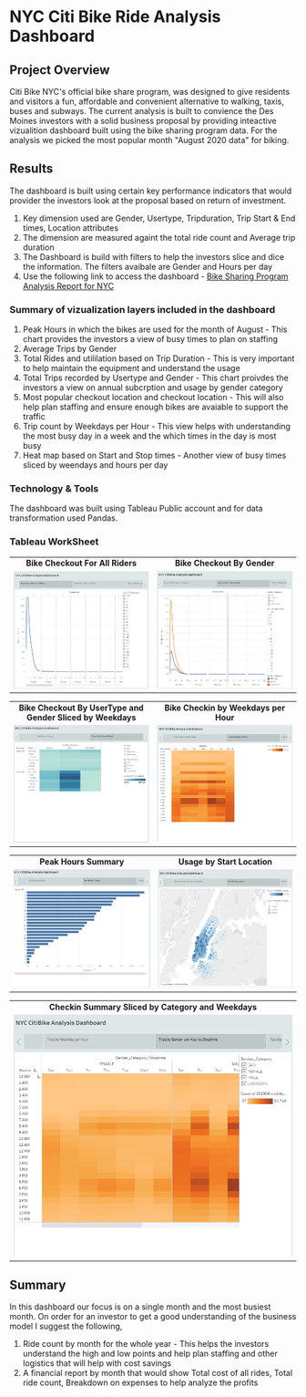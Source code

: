 # NYC Citi Bike Ride Analysis Dashboard
## Project Overview

Citi Bike NYC's official bike share program, was designed to give residents and visitors a fun, affordable and convenient alternative to walking, taxis, buses and subways.
The current analysis is built to convience the Des Moines investors with a solid business proposal by providing inteactive vizualition dashboard built using the bike sharing program data. For the analysis we picked the most popular month "August 2020 data" for biking.

## Results
The dashboard is built using certain key performance indicators that would provider the investors look at the proposal based on return of investment.

1.  Key dimension used are Gender, Usertype, Tripduration, Trip Start & End times, Location attributes
2.  The dimension are measured againt the total ride count and Average trip duration
3.  The Dashboard is build with filters to help the investors slice and dice the information. The filters avaibale are Gender and Hours per day
4.  Use the following link to access the dashboard - [Bike Sharing Program Analysis Report for NYC](https://public.tableau.com/profile/prathima.bandi#!/vizhome/NYCCitiBikeAnalysisReport/NYCCitiBikeAnalysisDashboard?publish=yes)

### Summary of vizualization layers included in the dashboard
1. Peak Hours in which the bikes are used for the month of August - This chart provides the investors a view of busy times to plan on staffing
2. Average Trips by Gender
3. Total Rides and utililation based on Trip Duration - This is very important to help maintain the equipment and understand the usage
4. Total Trips recorded by Usertype and Gender - This chart proivdes the investors a view on annual subcrption and usage by gender category
5. Most popular checkout location and checkout location - This will also help plan staffing and ensure enough bikes are avaiable to support the traffic
6. Trip count by Weekdays per Hour - This view helps with understanding the most busy day in a week and the which times in the day is most busy
7. Heat map based on Start and Stop times - Another view of busy times sliced by weendays and hours per day

### Technology & Tools
The dashboard was built using Tableau Public account and for data transformation used Pandas.

### Tableau WorkSheet
 <table>
 <tr>   
  <td align="center"> <b> Bike Checkout For All Riders </b> </td>
  <td align="center"> <b> Bike Checkout By Gender </b> </td>
  </tr> 
  <tr>   
    <td valign="top"> <img src="/Images/AllRiderCheckouttime.png" width="500" /> </td>
    <td valign="top"> <img src="/Images/CheckouttimebyGender.png" width="500" /> </td>
  </tr>     
</Table>
<table>
  <tr>   
     <td align="center"> <b> Bike Checkout By UserType and Gender Sliced by Weekdays </b></td>
     <td align="center"> <b> Bike Checkin by Weekdays per Hour</b></td>
  </tr> 
  <tr>   
    <td valign="top"> <img src="/Images/WeekdayridesummaryByGenderandUsertype.png" width="500" /> </td>
    <td valign="top"> <img src="/Images/StoptimeWeekdaysperday.png" width="500" /> </td>
   
  </tr>     
</Table> 
<table>
 <tr>   
  <td align="center"><b> Peak Hours Summary </b> </td>
    <td align="center"> <b> Usage by Start Location </b></td>
  </tr> 
  <tr>   
    <td valign="top"> <img src="/Images/PeakHoursRideCount.png" width="500" /> </td>
    <td valign="top"> <img src="/Images/PeakHoursMaps.png" width="500" /> </td>
  </tr>     
</Table> 
<table>
 <tr>   
  <td align="center"> <b> Checkin Summary Sliced by Category and Weekdays </b> </td>
    
  </tr> 
  <tr>   
    <td valign="top"> <img src="/Images/StoptimeWeekdaysperdayByCategory.png" /> </td>
  
  </tr>     
</Table> 


## Summary 
In this dashboard our focus is on a single month and the most busiest month. On order for an investor to get a good understanding of the business model I suggest the following,
1.  Ride count by month for the whole year - This helps the investors understand the high and low points and help plan staffing and other logistics that will help with cost savings
2.  A financial report by month that would show  Total cost of all rides, Total ride count, Breakdown on expenses to help analyze the profits

 

